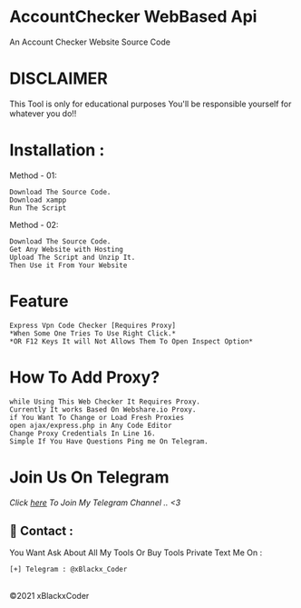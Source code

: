 # AccountChecker WebBased Api
An Account Checker Website Source Code 

# DISCLAIMER 
This Tool is only for educational purposes 
You'll be responsible yourself for whatever you do!!

# Installation : 
Method - 01:
```
Download The Source Code.
Download xampp 
Run The Script
```
Method - 02:
```
Download The Source Code.
Get Any Website with Hosting
Upload The Script and Unzip It.
Then Use it From Your Website
```

# Feature
```
Express Vpn Code Checker [Requires Proxy]
*When Some One Tries To Use Right Click.*
*OR F12 Keys It will Not Allows Them To Open Inspect Option*
```

# How To Add Proxy?
```
while Using This Web Checker It Requires Proxy.
Currently It works Based On Webshare.io Proxy.
if You Want To Change or Load Fresh Proxies
open ajax/express.php in Any Code Editor
Change Proxy Credentials In Line 16.
Simple If You Have Questions Ping me On Telegram.
```

# Join Us On Telegram
*Click <a href="https://t.me/xBlacKxCoder">here</a> To Join My Telegram Channel .. <3*

📧 Contact :
------
You Want Ask About All My Tools Or Buy Tools Private Text Me On : 
```
[+] Telegram : @xBlackx_Coder
```

<br>©2021 xBlackxCoder 